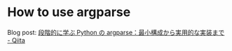 # How to use argparse

Blog post: [段階的に学ぶ Python の argparse：最小構成から実用的な実装まで - Qiita](https://qiita.com/pokapu/items/964dd6499504fdf000d0)

